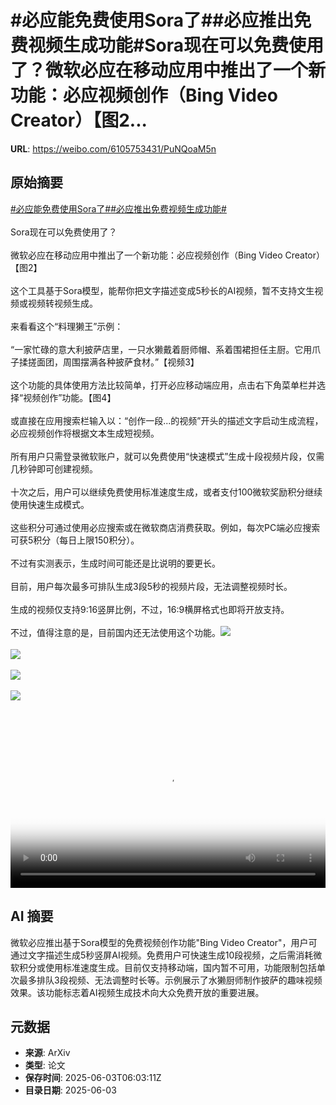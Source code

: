 # #必应能免费使用Sora了##必应推出免费视频生成功能#Sora现在可以免费使用了？微软必应在移动应用中推出了一个新功能：必应视频创作（Bing Video Creator）【图2...

**URL**: https://weibo.com/6105753431/PuNQoaM5n

## 原始摘要

<a href="https://m.weibo.cn/search?containerid=231522type%3D1%26t%3D10%26q%3D%23%E5%BF%85%E5%BA%94%E8%83%BD%E5%85%8D%E8%B4%B9%E4%BD%BF%E7%94%A8Sora%E4%BA%86%23&amp;extparam=%23%E5%BF%85%E5%BA%94%E8%83%BD%E5%85%8D%E8%B4%B9%E4%BD%BF%E7%94%A8Sora%E4%BA%86%23" data-hide=""><span class="surl-text">#必应能免费使用Sora了#</span></a><a href="https://m.weibo.cn/search?containerid=231522type%3D1%26t%3D10%26q%3D%23%E5%BF%85%E5%BA%94%E6%8E%A8%E5%87%BA%E5%85%8D%E8%B4%B9%E8%A7%86%E9%A2%91%E7%94%9F%E6%88%90%E5%8A%9F%E8%83%BD%23&amp;extparam=%23%E5%BF%85%E5%BA%94%E6%8E%A8%E5%87%BA%E5%85%8D%E8%B4%B9%E8%A7%86%E9%A2%91%E7%94%9F%E6%88%90%E5%8A%9F%E8%83%BD%23" data-hide=""><span class="surl-text">#必应推出免费视频生成功能#</span></a><br><br>Sora现在可以免费使用了？<br><br>微软必应在移动应用中推出了一个新功能：必应视频创作（Bing Video Creator）【图2】<br><br>这个工具基于Sora模型，能帮你把文字描述变成5秒长的AI视频，暂不支持文生视频或视频转视频生成。<br><br>来看看这个“料理獭王”示例：<br><br>“一家忙碌的意大利披萨店里，一只水獭戴着厨师帽、系着围裙担任主厨。它用爪子揉搓面团，周围摆满各种披萨食材。”【视频3】<br><br>这个功能的具体使用方法比较简单，打开必应移动端应用，点击右下角菜单栏并选择“视频创作”功能。【图4】<br><br>或直接在应用搜索栏输入以：“创作一段...的视频”开头的描述文字启动生成流程，必应视频创作将根据文本生成短视频。<br><br>所有用户只需登录微软账户，就可以免费使用“快速模式”生成十段视频片段，仅需几秒钟即可创建视频。<br><br>十次之后，用户可以继续免费使用标准速度生成，或者支付100微软奖励积分继续使用快速生成模式。<br><br>这些积分可通过使用必应搜索或在微软商店消费获取。例如，每次PC端必应搜索可获5积分（每日上限150积分）。<br><br>不过有实测表示，生成时间可能还是比说明的要更长。<br><br>目前，用户每次最多可排队生成3段5秒的视频片段，无法调整视频时长。<br><br>生成的视频仅支持9:16竖屏比例，不过，16:9横屏格式也即将开放支持。<br><br>不过，值得注意的是，目前国内还无法使用这个功能。<img style="" src="https://tvax3.sinaimg.cn/large/006Fd7o3ly1i21zjj8th1j30zk0k0glm.jpg" referrerpolicy="no-referrer"><br><br><img style="" src="https://tvax4.sinaimg.cn/large/006Fd7o3ly1i21zipm7dgj30no0fs472.jpg" referrerpolicy="no-referrer"><br><br><img style="" src="https://tvax3.sinaimg.cn/large/006Fd7o3ly1i21zjemqaej30dc0nqdgp.jpg" referrerpolicy="no-referrer"><br><br><img style="" src="https://tvax2.sinaimg.cn/large/006Fd7o3ly1i21ziwrdvpj30no0fsdko.jpg" referrerpolicy="no-referrer"><br><br><br clear="both"><div style="clear: both"></div><video controls="controls" poster="https://tvax3.sinaimg.cn/orj480/006Fd7o3ly1i21zjildmdj30zk0k0glm.jpg" style="width: 100%"><source src="https://f.video.weibocdn.com/o0/UPejJM2Olx08oKr3GvzO01041200efzJ0E010.mp4?label=mp4_720p&amp;template=1280x720.25.0&amp;ori=0&amp;ps=1CwnkDw1GXwCQx&amp;Expires=1748934159&amp;ssig=zQ57eYwgVh&amp;KID=unistore,video"><source src="https://f.video.weibocdn.com/o0/6LGpPuOelx08oKr3P6UM010412007DRx0E010.mp4?label=mp4_hd&amp;template=852x480.25.0&amp;ori=0&amp;ps=1CwnkDw1GXwCQx&amp;Expires=1748934159&amp;ssig=zGhzjU4WHk&amp;KID=unistore,video"><source src="https://f.video.weibocdn.com/o0/Mlh8qa6Glx08oKr2yQ3S010412004Wnw0E010.mp4?label=mp4_ld&amp;template=640x360.25.0&amp;ori=0&amp;ps=1CwnkDw1GXwCQx&amp;Expires=1748934159&amp;ssig=6HjzBMT4V5&amp;KID=unistore,video"><p>视频无法显示，请前往<a href="https://video.weibo.com/show?fid=1034%3A5173413925552207" target="_blank" rel="noopener noreferrer">微博视频</a>观看。</p></video>

## AI 摘要

微软必应推出基于Sora模型的免费视频创作功能"Bing Video Creator"，用户可通过文字描述生成5秒竖屏AI视频。免费用户可快速生成10段视频，之后需消耗微软积分或使用标准速度生成。目前仅支持移动端，国内暂不可用，功能限制包括单次最多排队3段视频、无法调整时长等。示例展示了水獭厨师制作披萨的趣味视频效果。该功能标志着AI视频生成技术向大众免费开放的重要进展。

## 元数据

- **来源**: ArXiv
- **类型**: 论文
- **保存时间**: 2025-06-03T06:03:11Z
- **目录日期**: 2025-06-03

